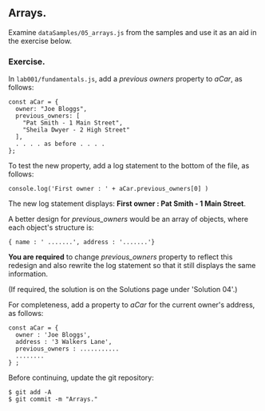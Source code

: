 ## Arrays.

Examine `dataSamples/05_arrays.js` from the samples and use it as an aid in the exercise below.

### Exercise.

In `lab001/fundamentals.js`, add a *previous owners* property to *aCar*, as follows:
~~~
const aCar = {
  owner: "Joe Bloggs",
  previous_owners: [
    "Pat Smith - 1 Main Street",
    "Sheila Dwyer - 2 High Street"
  ],
  . . . . as before . . . . 
};
~~~

To test the new property, add a log statement to the bottom of the file, as follows:
~~~
console.log('First owner : ' + aCar.previous_owners[0] )
~~~
The new log statement displays: __First owner : Pat Smith - 1 Main Street__.

A better design for *previous_owners* would be an array of objects, where each object's structure is:
~~~
{ name : ' .......', address : '.......'}
~~~
__You are required__ to change *previous_owners* property to reflect this redesign and also rewrite the log statement so that it still displays the same information.

(If required, the solution is on the Solutions page under 'Solution 04'.)

For completeness, add a property to *aCar* for the current owner's address, as follows:
~~~
const aCar = {
  owner : 'Joe Bloggs',
  address : '3 Walkers Lane',
  previous_owners : ...........
  ........
} ;
~~~

Before continuing, update the git repository:
~~~ 
$ git add -A
$ git commit -m "Arrays."
~~~
